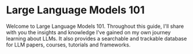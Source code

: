 # Large Language Models 101
Welcome to Large Language Models 101. Throughout this guide, I'll share with you the insights and knowledge I've gained on my own journey learning about LLMs. It also provides a searchable and trackable database for LLM papers, courses, tutorials and frameworks.